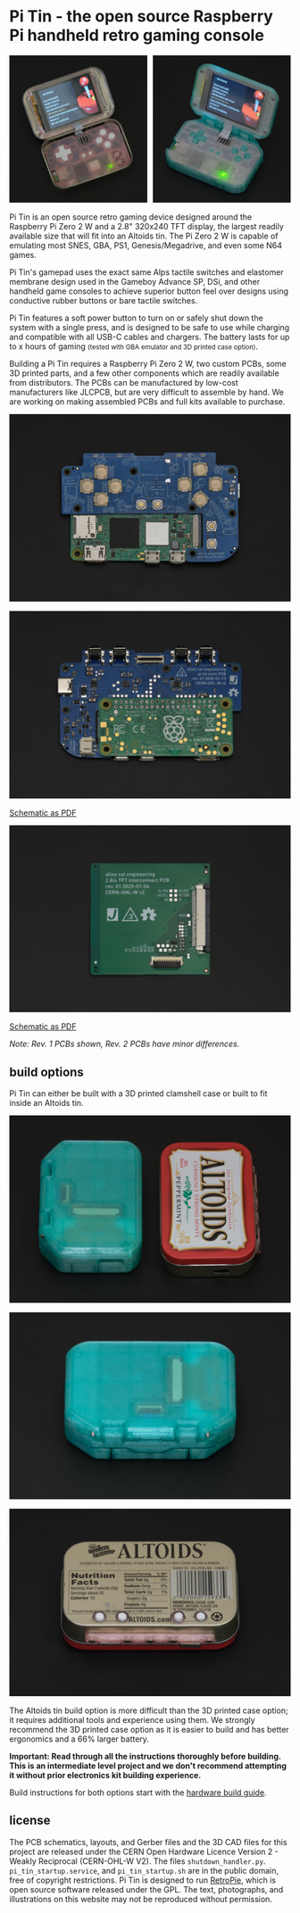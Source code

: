 # Pi Tin - the open source Raspberry Pi handheld retro gaming console

![](images/main.jpg)

Pi Tin is an open source retro gaming device designed around the Raspberry Pi Zero 2 W and a 2.8" 320x240 TFT display, the largest readily available size that will fit into an Altoids tin. The Pi Zero 2 W is capable of emulating most SNES, GBA, PS1, Genesis/Megadrive, and even some N64 games.

Pi Tin's gamepad uses the exact same Alps tactile switches and elastomer membrane design used in the Gameboy Advance SP, DSi, and other handheld game consoles to achieve superior button feel over designs using conductive rubber buttons or bare tactile switches.

Pi Tin features a soft power button to turn on or safely shut down the system with a single press, and is designed to be safe to use while charging and compatible with all USB-C cables and chargers. The battery lasts for up to x hours of gaming <small>(tested with GBA emulator and 3D printed case option)</small>.

Building a Pi Tin requires a Raspberry Pi Zero 2 W, two custom PCBs, some 3D printed parts, and a few other components which are readily available from distributors. The PCBs can be manufactured by low-cost manufacturers like JLCPCB, but are very difficult to assemble by hand. We are working on making assembled PCBs and full kits available to purchase.

![](images/main_pcb_1.jpg)

![](images/main_pcb_2.jpg)

[Schematic as PDF]()

![](images/display_pcb.jpg)

[Schematic as PDF]()

*Note: Rev. 1 PCBs shown, Rev. 2 PCBs have minor differences.*

## build options

Pi Tin can either be built with a 3D printed clamshell case or built to fit inside an Altoids tin.

![](images/size_comparison.jpg)

![](images/3dp_case_rear.jpg)

![](images/altoids_rear.jpg)

The Altoids tin build option is more difficult than the 3D printed case option; it requires additional tools and experience using them. We strongly recommend the 3D printed case option as it is easier to build and has better ergonomics and a 66% larger battery.

**Important: Read through all the instructions thoroughly before building. This is an intermediate level project and we don't recommend attempting it without prior electronics kit building experience.**

Build instructions for both options start with the [hardware build guide](./hardware_build).

## license

The PCB schematics, layouts, and Gerber files and the 3D CAD files for this project are released under the CERN Open Hardware Licence Version 2 - Weakly Reciprocal (CERN-OHL-W V2). The files `shutdown_handler.py`. `pi_tin_startup.service`, and `pi_tin_startup.sh` are in the public domain, free of copyright restrictions. Pi Tin is designed to run [RetroPie](https://retropie.org.uk/), which is open source software released under the GPL. The text, photographs, and illustrations on this website may not be reproduced without permission.
